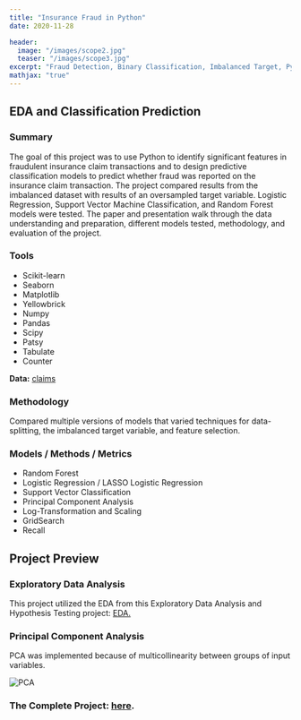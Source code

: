 ```yaml
---
title: "Insurance Fraud in Python"
date: 2020-11-28

header:
  image: "/images/scope2.jpg"
  teaser: "/images/scope3.jpg"
excerpt: "Fraud Detection, Binary Classification, Imbalanced Target, Python"
mathjax: "true"
---
```


## EDA and Classification Prediction

### Summary

The goal of this project was to use Python to identify significant features in fraudulent insurance claim transactions and to design predictive classification models to predict whether fraud was reported on the insurance claim transaction. The project compared results from the imbalanced dataset with results of an oversampled target variable. Logistic Regression, Support Vector Machine Classification, and Random Forest models were tested. The paper and presentation walk through the data understanding and preparation, different models tested, methodology, and evaluation of the project.

### Tools

* Scikit-learn
* Seaborn
* Matplotlib
* Yellowbrick
* Numpy
* Pandas
* Scipy
* Patsy
* Tabulate
* Counter

**Data:** [claims](https://www.kaggle.com/patilk1/fraudulentinsuranceclaim)

### Methodology

Compared multiple versions of models that varied techniques for data-splitting, the imbalanced target variable, and feature selection.

### Models / Methods / Metrics

* Random Forest
* Logistic Regression / LASSO Logistic Regression
* Support Vector Classification
* Principal Component Analysis
* Log-Transformation and Scaling
* GridSearch
* Recall

## Project Preview

### Exploratory Data Analysis

This project utilized the EDA from this Exploratory Data Analysis and Hypothesis Testing project: [EDA.](EDA-and-Hypothesis-Testing)

### Principal Component Analysis

PCA was implemented because of multicollinearity between groups of input variables.

![PCA](/images/claims/PCA.PNG)


### The Complete Project: [here](https://github.com/MaryDonovanMartello/Insurance-Fraud-in-Python).
